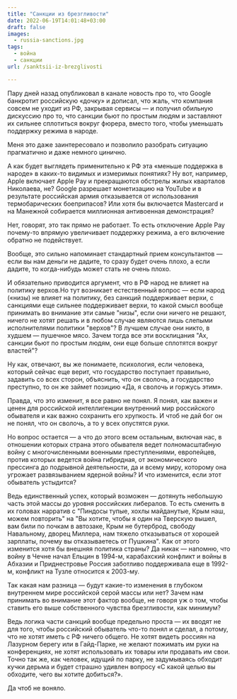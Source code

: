 ```yaml
---
title: "Санкции из брезгливости"
date: 2022-06-19T14:01:48+03:00
draft: false
images:
  - russia-sanctions.jpg
tags:
  - война
  - санкции
url: /sanktsii-iz-brezglivosti

---
```

Пару дней назад опубликовал в канале новость про то, что Google банкротит российскую «дочку» и дописал, что жаль, что компания совсем не уходит из РФ, закрывая сервисы — и получил обильную дискуссию про то, что санкции бьют по простым людям и заставляют их сильнее сплотиться вокруг фюрера, вместо того, чтобы уменьшать поддержку режима в народе.

Меня это даже заинтересовало и позволило разобрать ситуацию прагматично и даже немного цинично.
<!--more-->

А как будет выглядеть применительно к РФ эта «меньше поддержка в народе» в каких-то видимых и измеримых понятиях? Ну вот, например, Apple включает Apple Pay и прекращаются обстрелы жилых кварталов Николаева, не? Google разрешает монетизацию на YouTube и в результате российская армия отказывается от использования термобарических боеприпасов? Или хотя бы включается Mastercard и на Манежной собирается миллионная антивоенная демонстрация?

Нет, говорят, это так прямо не работает. То есть отключение Apple Pay почему-то впрямую увеличивает поддержку режима, а его включение обратно не подействует. 

Вообще, это сильно напоминает стандартный прием консультантов — если вы нам деньги не дадите, то сразу будет очень плохо, а если дадите, то когда-нибудь может стать не очень плохо.

И обязательно приводится аргумент, что в РФ народ не влияет на политику верхов.Но тут возникает естественный вопрос — если народ («низы) не влияет на политику, без санкций поддерживает верхи, с санкциями еще сильнее поддерживает верхи, то какой смысл вообще принимать во внимание эти самые "низы", если они ничего не решают, ничего не хотят решать и в любом случае являются лишь слепыми исполнителями политики "верхов"?  В лучшем случае они никто, в худшем — пушечное мясо. Зачем тогда все эти восклицания "Ах, санкции бьют по простым людям, они еще больше сплотятся вокруг властей"? 

Ну как, отвечают, вы же понимаете, психология, если человека, который сейчас еще верит, что государство поступает правильно, задавить со всех сторон, объяснить, что он сволочь, а государство преступно, то он же займет позицию «Да, я сволочь и горжусь этим».

Правда, что это изменит, я все равно не понял. Я понял, как важен и ценен для российской интеллигенции  внутренний мир российского обывателя и как важно сохранить его хрупкость. И чтоб не дай бог он не понял, что он сволочь, а то у всех опустятся руки.

Но вопрос остается — а что до этого всем остальным, включая нас, в отношении которых страна этого обывателя ведет полномасштабную войну с многочисленными военными преступлениями, европейцев, против которых ведется война гибридная, от экономического прессинга до подрывной деятельности, да и всему миру, которому она угрожает развязыванием ядерной войны? И что изменится, если этот обыватель устыдится?

Ведь единственный успех, который возможен — дотянуть небольшую часть этой массы до уровня российских либералов. То есть сменить в их головах нарратив с "Пиндосы тупые, хохлы майданутые, Крым наш, можем повторить" на "Вы хотите, чтобы я один на Тверскую вышел, вам били по почкам в автозаке, Крым не бутерброд, свободу Навальному, дворец Миллера, нам тяжело отказываться от хорошей зарплаты, почему вы отказываетесь от Пушкина". Как от этого изменится хотя бы внешняя политика страны? Да никак — напомню, что войну в Чечне начал Ельцин в 1994-м, карабахский конфликт и войны в Абхазии и Приднестровье Россия заботливо поддерживала еще в 1992-м, конфликт на Тузле относится к 2003-му. 

Так какая нам разница — будут какие-то изменения в глубоком внутреннем мире российской серой массы или нет? Зачем нам принимать во внимание этот фактор вообще, не говоря уж о том, чтобы ставить его выше собственного чувства брезгливости, как минимум?

Ведь логика части санкций вообще предельно проста — их вводят не для того, чтобы российский обыватель что-то понял и сделал, а потому, что не хотят иметь с РФ ничего общего. Не хотят видеть россиян на Лазурном берегу или в Гайд-Парке, не желают пожимать им руки на конференциях, не хотят использовать их товары или продавать им свои. Точно так же, как человек, идущий по парку, не задумываясь обходит кучки дерьма и будет страшно удивлен вопросу «С какой целью вы обходите, чего вы хотите добиться?». 

Да чтоб не воняло.